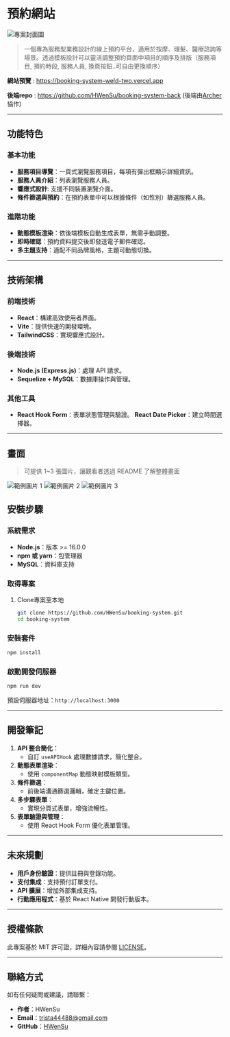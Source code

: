 # 預約網站
![專案封面圖](https://fakeimg.pl/500x300/)
>一個專為服務型業務設計的線上預約平台，適用於按摩、理髮、醫療諮詢等場景。透過模板設計可以靈活調整預約頁面中項目的順序及排版（服務項目, 預約時段, 服務人員, 換頁按鈕..可自由更換順序）

**網站預覽** : https://booking-system-weld-two.vercel.app

**後端repo** : https://github.com/HWenSu/booking-system-back (後端由[Archer](https://github.com/Archer3912)協作)

---

## 功能特色

### 基本功能
- **服務項目導覽**：一頁式瀏覽服務項目，每項有彈出框顯示詳細資訊。
- **服務人員介紹**：列表瀏覽服務人員。
- **響應式設計**: 支援不同裝置瀏覽介面。
- **條件篩選與預約**：在預約表單中可以根據條件（如性別）篩選服務人員。

### 進階功能
- **動態模板渲染**：依後端模板自動生成表單，無需手動調整。
- **即時確認**：預約資料提交後即發送電子郵件確認。
- **多主題支持**：適配不同品牌風格，主題可動態切換。

---
## 技術架構

### 前端技術

- **React**：構建高效使用者界面。
- **Vite**：提供快速的開發環境。
- **TailwindCSS**：實現響應式設計。

### 後端技術

- **Node.js (Express.js)**：處理 API 請求。
- **Sequelize + MySQL**：數據庫操作與管理。

### 其他工具

- **React Hook Form**：表單狀態管理與驗證。
**React Date Picker**：建立時間選擇器。

---

## 畫面

> 可提供 1~3 張圖片，讓觀看者透過 README 了解整體畫面

![範例圖片 1](https://fakeimg.pl/500/)
![範例圖片 2](https://fakeimg.pl/500/)
![範例圖片 3](https://fakeimg.pl/500/)

## 安裝步驟

### 系統需求

- **Node.js**：版本 >= 16.0.0
- **npm 或 yarn**：包管理器
- **MySQL**：資料庫支持

### 取得專案

1. Clone專案至本地

   ```bash
   git clone https://github.com/HWenSu/booking-system.git
   cd booking-system
   ```

### 安裝套件

   ```bash
   npm install
   ```


### 啟動開發伺服器

   ```bash
   npm run dev
   ```

   預設伺服器地址：`http://localhost:3000`

---

##  開發筆記

1. **API 整合簡化**：
   - 自訂 `useAPIHook` 處理數據請求，簡化整合。
2. **動態表單渲染**：
   - 使用 `componentMap` 動態映射模板類型。
3. **條件篩選**：
   - 前後端溝通篩選邏輯，確定主鍵位置。
4. **多步驟表單**：
   - 實現分頁式表單，增強流暢性。
5. **表單驗證與管理**：
   - 使用 React Hook Form 優化表單管理。

---

## 未來規劃


- **用戶身份驗證**：提供註冊與登錄功能。
- **支付集成**：支持預付訂單支付。
- **API 擴展**：增加外部集成支持。
- **行動應用程式**：基於 React Native 開發行動版本。

---

##  授權條款

此專案基於 MIT 許可證，詳細內容請參閱 [LICENSE](./LICENSE)。

---

## 聯絡方式

如有任何疑問或建議，請聯繫：

- **作者**：HWenSu
- **Email**：[trista44488@gmail.com](mailto:trista44488@gmail.com)
- **GitHub**：[HWenSu](https://github.com/HWenSu)
